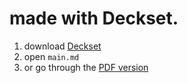 

# made with Deckset.

1. download [Deckset](https://www.deckset.com/)
2. open `main.md`
3. or go through the [PDF version](main.pdf)

